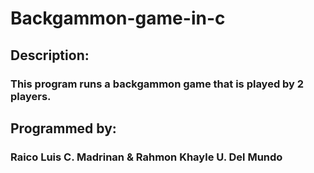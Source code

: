 # Backgammon-game-in-c

## Description:

### This program runs a backgammon game that is played by 2 players.

## Programmed by:

### Raico Luis C. Madrinan & Rahmon Khayle U. Del Mundo